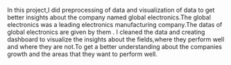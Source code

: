 In this project,I did preprocessing of data and visualization of data to get better insights about the company named global electronics.The global electronics was a leading electronics manufacturing company.The datas of global electronics are given by them . I cleaned the data and creating dashboard to visualize the insights about the fields,where they perform well and where they are not.To get a better understanding about the companies growth and the areas that they want to perform well.
